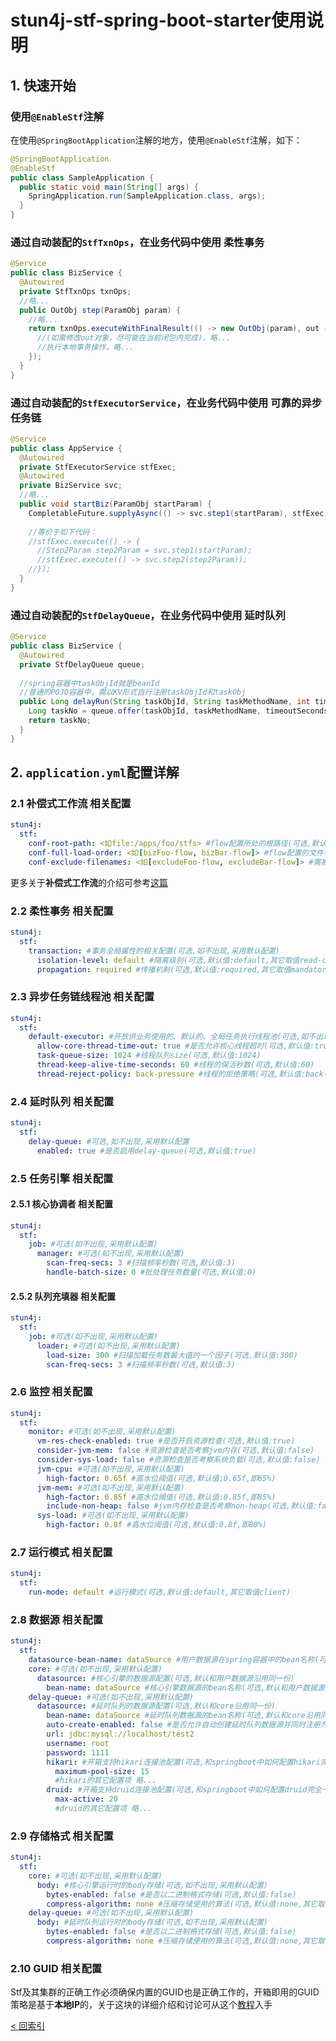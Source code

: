 # stun4j-stf-spring-boot-starter使用说明
## 1. 快速开始
### 使用`@EnableStf`注解
在使用`@SpringBootApplication`注解的地方，使用`@EnableStf`注解，如下：
```java
@SpringBootApplication
@EnableStf
public class SampleApplication {
  public static void main(String[] args) {
    SpringApplication.run(SampleApplication.class, args);
  }
}
```
### 通过**自动装配**的`StfTxnOps`，在业务代码中使用 **柔性事务**
```java
@Service
public class BizService {
  @Autowired
  private StfTxnOps txnOps;
  //略...
  public OutObj step(ParamObj param) {
    //略...
    return txnOps.executeWithFinalResult(() -> new OutObj(param), out -> st -> {
      //(如需修改out对象，尽可能在当前闭包内完成)，略...
      //执行本地事务操作，略...
    });
  }
}
```
### 通过**自动装配**的`StfExecutorService`，在业务代码中使用 **可靠的异步任务链**
```java
@Service
public class AppService {
  @Autowired
  private StfExecutorService stfExec;
  @Autowired
  private BizService svc;
  //略...
  public void startBiz(ParamObj startParam) {
    CompletableFuture.supplyAsync(() -> svc.step1(startParam), stfExec).thenApplyAsync(svc::step2, stfExec);
    
    //等价于如下代码：
    //stfExec.execute(() -> {
      //Step2Param step2Param = svc.step1(startParam);
      //stfExec.execute(() -> svc.step2(step2Param));
    //});    
  }
}
```
### 通过**自动装配**的`StfDelayQueue`，在业务代码中使用 **延时队列**
```java
@Service
public class BizService {
  @Autowired
  private StfDelayQueue queue;
  
  //spring容器中taskObjId就是beanId
  //普通的POJO容器中，需以KV形式自行注册taskObjId和taskObj
  public Long delayRun(String taskObjId, String taskMethodName, int timeoutSeconds, int delaySeconds, Object... taskParams) {
    Long taskNo = queue.offer(taskObjId, taskMethodName, timeoutSeconds, delaySeconds, taskParams);
    return taskNo;
  }
}
```
## 2. `application.yml`配置详解
### 2.1 **补偿式工作流** 相关配置
```yml
stun4j:
  stf:
    conf-root-path: <如file:/apps/foo/stfs> #flow配置所处的根路径(可选,默认值: classpath:stfs)
    conf-full-load-order: <如[bizFoo-flow, bizBar-flow]> #flow配置的文件名和 左右或前后 顺序(可选,但一般都需要明确指定,除非你不关心配置间的父子关系,比如,对于具有相同oid的config-block,右侧/后面 文件会覆盖 左侧/前面 文件的定义)
    conf-exclude-filenames: <如[excludeFoo-flow, excludeBar-flow]> #需被排除、不会被加载的flow配置文件名(可选,如不指定,表示均需加载)
```
更多关于**补偿式工作流**的介绍可参考[这篇](../stun4j-stf-core#%E8%A1%A5%E5%81%BF%E5%BC%8F%E5%B7%A5%E4%BD%9C%E6%B5%81%E4%BD%BF%E7%94%A8%E8%AF%B4%E6%98%8E)
### 2.2 **柔性事务** 相关配置
```yml
stun4j:
  stf:
    transaction: #事务全局属性的相关配置(可选,如不出现,采用默认配置)
      isolation-level: default #隔离级别(可选,默认值:default,其它取值read-committed,repeatable-read)
      propagation: required #传播机制(可选,默认值:required,其它取值mandatory,nested,never,not-supported,requires-new,supports)
```
### 2.3 **异步任务链线程池** 相关配置
```yml
stun4j:
  stf:
    default-executor: #开放供业务使用的、默认的、全局任务执行线程池(可选,如不出现,采用默认配置)
      allow-core-thread-time-out: true #是否允许核心线程超时(可选,默认值:true)
      task-queue-size: 1024 #线程队列size(可选,默认值:1024)
      thread-keep-alive-time-seconds: 60 #线程的保活秒数(可选,默认值:60)
      thread-reject-policy: back-pressure #线程的拒绝策略(可选,默认值:back-pressure,其它取值drop-with-ex-throw,silent-drop,silent-drop-oldest)
```
### 2.4 **延时队列** 相关配置
```yml
stun4j:
  stf:
    delay-queue: #可选,如不出现,采用默认配置
      enabled: true #是否启用delay-queue(可选,默认值:true)
```
### 2.5 **任务引擎** 相关配置
#### 2.5.1 **核心协调者** 相关配置
```yml
stun4j:
  stf:
    job: #可选(如不出现,采用默认配置)
      manager: #可选(如不出现,采用默认配置)
        scan-freq-secs: 3 #扫描频率秒数(可选,默认值:3)
        handle-batch-size: 0 #批处理任务数量(可选,默认值:0)
```
#### 2.5.2 **队列充填器** 相关配置
```yml
stun4j:
  stf:
    job: #可选(如不出现,采用默认配置)
      loader: #可选(如不出现,采用默认配置)
        load-size: 300 #扫描加载任务数最大值的一个因子(可选,默认值:300)
        scan-freq-secs: 3 #扫描频率秒数(可选,默认值:3)
```
### 2.6 **监控** 相关配置
```yml
stun4j:
  stf:
    monitor: #可选(如不出现,采用默认配置)
      vm-res-check-enabled: true #是否开启资源检查(可选,默认值:true)
      consider-jvm-mem: false #资源检查是否考察jvm内存(可选,默认值:false)
      consider-sys-load: false #资源检查是否考察系统负载(可选,默认值:false)
      jvm-cpu: #可选(如不出现,采用默认配置)
        high-factor: 0.65f #高水位阈值(可选,默认值:0.65f,即65%)
      jvm-mem: #可选(如不出现,采用默认配置)
        high-factor: 0.85f #高水位阈值(可选,默认值:0.85f,即85%)
        include-non-heap: false #jvm内存检查是否考察non-heap(可选,默认值:false)
      sys-load: #可选(如不出现,采用默认配置)
        high-factor: 0.8f #高水位阈值(可选,默认值:0.8f,即80%)
```
### 2.7 **运行模式** 相关配置
```yml
stun4j:
  stf:
    run-mode: default #运行模式(可选,默认值:default,其它取值client)
```
### 2.8 **数据源** 相关配置
```yml
stun4j:
  stf:
    datasource-bean-name: dataSource #用户数据源在spring容器中的bean名称(可选,默认值:dataSource)
    core: #可选(如不出现,采用默认配置)
      datasource: #核心引擎的数据源配置(可选,默认和用户数据源沿用同一份)
        bean-name: dataSource #核心引擎数据源的bean名称(可选,默认和用户数据源沿用同一名称,即,默认使用同一数据源,注意,如不一致,事务将无法保证!!!)
    delay-queue: #可选(如不出现,采用默认配置)
      datasource: #延时队列的数据源配置(可选,默认和core沿用同一份)
        bean-name: dataSource #延时队列数据源的bean名称(可选,默认和core沿用同一名称,即,默认使用同一数据源,如改变名称,用户需自行创建对应的bean)
        auto-create-enabled: false #是否允许自动创建延时队列数据源并同时注册为bean(可选,默认值:false,只有为true,下述datasource的相关配置才实际生效)
        url: jdbc:mysql://localhost/test2
        username: root
        password: 1111
        hikari: #开箱支持hikari连接池配置(可选,和springboot中如何配置hikari完全一致,如不指定,则使用其它连接池或不使用任何连接池)
          maximum-pool-size: 15
          #hikari的其它配置项 略...
        druid: #开箱支持druid连接池配置(可选,和springboot中如何配置druid完全一致,如不指定,则使用其它连接池或不使用任何连接池)
          max-active: 20
          #druid的其它配置项 略...
```
### 2.9 **存储格式** 相关配置
```yml
stun4j:
  stf:
    core: #可选(如不出现,采用默认配置)
      body: #核心引擎运行时的body存储(可选,如不出现,采用默认配置)
        bytes-enabled: false #是否以二进制格式存储(可选,默认值:false)
        compress-algorithm: none #压缩存储使用的算法(可选,默认值:none,其它取值zstd,snappy 注意,启用任何非none的压缩算法,bytes-enabled将被强制设为true,该行为有别于一般的开关配置)
    delay-queue: #可选(如不出现,采用默认配置)
      body: #延时队列运行时的body存储(可选,如不出现,采用默认配置)
        bytes-enabled: false #是否以二进制格式存储(可选,默认值:false)
        compress-algorithm: none #压缩存储使用的算法(可选,默认值:none,其它取值zstd,snappy 注意,启用任何非none的压缩算法,bytes-enabled将被强制设为true,该行为有别于一般的开关配置)
```
### 2.10 **GUID** 相关配置
Stf及其集群的正确工作必须确保内置的GUID也是正确工作的，开箱即用的GUID策略是基于**本地IP**的，关于这块的详细介绍和讨论可从这个[教程](../../../../stun4j-guid/blob/master/stun4j-guid-spring-boot-starter/README.md#2-applicationyml%E9%85%8D%E7%BD%AE%E8%AF%A6%E8%A7%A3)入手

[< 回索引](../README.md)